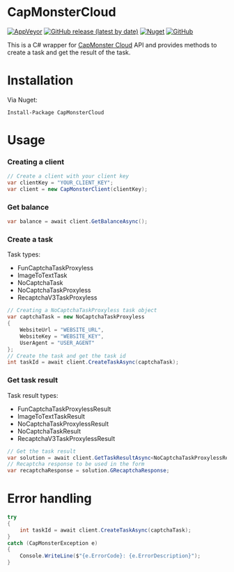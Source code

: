 # CapMonsterCloud
[![AppVeyor](https://img.shields.io/appveyor/build/MohammedBoukhlouf/capmonstercloud?style=flat-square)](https://ci.appveyor.com/project/MohammedBoukhlouf/capmonstercloud)
[![GitHub release (latest by date)](https://img.shields.io/github/v/release/M-Boukhlouf/CapMonsterCloud?style=flat-square)](https://github.com/M-Boukhlouf/CapMonsterCloud/releases/latest) 
[![Nuget](https://img.shields.io/nuget/v/CapMonsterCloud?style=flat-square)](https://www.nuget.org/packages/CapMonsterCloud) 
[![GitHub](https://img.shields.io/github/license/M-Boukhlouf/CapMonsterCloud?style=flat-square)](https://github.com/M-Boukhlouf/CapMonsterCloud/blob/master/LICENSE)

This is a C# wrapper for [CapMonster Cloud](https://capmonster.cloud/en/) API and provides methods to create a task and get the result of the task.

# Installation
Via Nuget:
```
Install-Package CapMonsterCloud
```

# Usage
### Creating a client
```c#
// Create a client with your client key
var clientKey = "YOUR_CLIENT_KEY";
var client = new CapMonsterClient(clientKey);
```

### Get balance
```c#
var balance = await client.GetBalanceAsync();
```

### Create a task
Task types:
- FunCaptchaTaskProxyless
- ImageToTextTask
- NoCaptchaTask
- NoCaptchaTaskProxyless
- RecaptchaV3TaskProxyless

```c#
// Creating a NoCaptchaTaskProxyless task object
var captchaTask = new NoCaptchaTaskProxyless
{
    WebsiteUrl = "WEBSITE_URL",
    WebsiteKey = "WEBSITE_KEY",
    UserAgent = "USER_AGENT"
};
// Create the task and get the task id
int taskId = await client.CreateTaskAsync(captchaTask);
```
### Get task result
Task result types:
- FunCaptchaTaskProxylessResult
- ImageToTextTaskResult
- NoCaptchaTaskProxylessResult
- NoCaptchaTaskResult
- RecaptchaV3TaskProxylessResult

```c#
// Get the task result
var solution = await client.GetTaskResultAsync<NoCaptchaTaskProxylessResult>(taskId);
// Recaptcha response to be used in the form
var recaptchaResponse = solution.GRecaptchaResponse;
```	

# Error handling
```c#
try 
{
    int taskId = await client.CreateTaskAsync(captchaTask);
}
catch (CapMonsterException e)
{
    Console.WriteLine($"{e.ErrorCode}: {e.ErrorDescription}");
}
```
